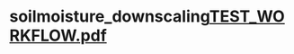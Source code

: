 # soilmoisture_downscaling[TEST_WORKFLOW.pdf](https://github.com/julianschlaak/soilmoisture_downscaling/files/8387829/TEST_WORKFLOW.pdf)
